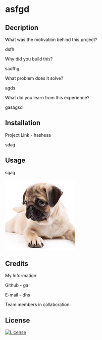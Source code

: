 # asfgd

## Decription





What was the motivation behind this project?

dsfh

Why did you build this?

sadfhg

What problem does it solve?

agds

What did you learn from this experience?

gasagsd

## Installation

Project Link - hashesa

sdag

## Usage

sgag
 
<img src='./assets/images/doggy.jpg' alt = 'doggy'/>

## Credits

My Information:

Github - ga 

E-mail - dhs

Team members in collaboration:



## License

[![License](https://img.shields.io/badge/License-Apache_2.0-blue.svg)](https://opensource.org/licenses/Apache-2.0)
  